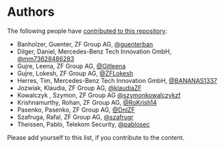 # Authors

The following people have [contributed to this repository](https://github.com/eclipse-tractusx/sig-security/graphs/contributors):

* Banholzer, Guenter, ZF Group AG, [@guenterban](https://github.com/guenterban)
* Dilger, Daniel, Mercedes-Benz Tech Innovation GmbH, [@mm73628486283](https://github.com/mm73628486283/)
* Gujre, Leena, ZF Group AG, [@Gitleena](https://github.com/Gitleena)
* Gujre, Lokesh, ZF Group AG, [@ZFLokesh](https://github.com/ZFLokesh)
* Herres, Tim, Mercedes-Benz Tech Innovation GmbH, [@BANANAS1337](https://github.com/BANANAS1337)
* Jozwiak, Klaudia, ZF Group AG, [@klaudiaZF](https://github.com/klaudiaZF)
* Kowalczyk , Szymon, ZF Group AG [@szymonkowalczykzf](https://github.com/szymonkowalczykzf)
* Krishnamurthy, Rohan, ZF Group AG, [@RoKrish14](https://github.com/RoKrish14)
* Pasenko, Pasenko, ZF Group AG, [@DnlZF](https://github.com/DnlZF)
* Szafruga, Rafal, ZF Group AG, [@szafrugr](https://github.com/szafrugr)
* Theissen, Pablo, Telekom Security, [@pablosec](https://github.com/pablosec)

Please add yourself to this list, if you contribute to the content.
